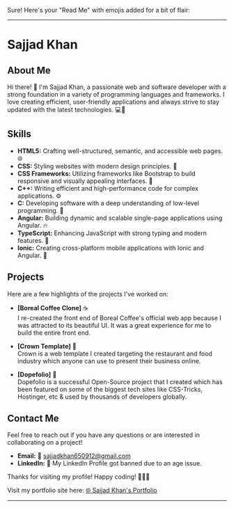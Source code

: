 Sure! Here's your "Read Me" with emojis added for a bit of flair:

---

# Sajjad Khan

## About Me

Hi there! 👋 I'm Sajjad Khan, a passionate web and software developer with a strong foundation in a variety of programming languages and frameworks. I love creating efficient, user-friendly applications and always strive to stay updated with the latest technologies. 💻🚀

## Skills

- **HTML5:** Crafting well-structured, semantic, and accessible web pages. 🌐
- **CSS:** Styling websites with modern design principles. 🎨
- **CSS Frameworks:** Utilizing frameworks like Bootstrap to build responsive and visually appealing interfaces. 📱
- **C++:** Writing efficient and high-performance code for complex applications. ⚙️
- **C:** Developing software with a deep understanding of low-level programming. 🔧
- **Angular:** Building dynamic and scalable single-page applications using Angular. 🔥
- **TypeScript:** Enhancing JavaScript with strong typing and modern features. 📘
- **Ionic:** Creating cross-platform mobile applications with Ionic and Angular. 📲

## Projects

Here are a few highlights of the projects I've worked on:

- **[Boreal Coffee Clone]** ☕️  
  I re-created the front end of Boreal Coffee's official web app because I was attracted to its beautiful UI. It was a great experience for me to build the entire front end.

- **[Crown Template]** 👑  
  Crown is a web template I created targeting the restaurant and food industry which anyone can use to present their business online.

- **[Dopefolio]** 🚀  
  Dopefolio is a successful Open-Source project that I created which has been featured on some of the biggest tech sites like CSS-Tricks, Hostinger, etc & used by thousands of developers globally.

## Contact Me

Feel free to reach out if you have any questions or are interested in collaborating on a project!

- **Email:** 📧 [sajjadkhan650912@gmail.com](mailto:sajjadkhan650912@gmail.com)
- **LinkedIn:** 🚫 My LinkedIn Profile got banned due to an age issue.

Thanks for visiting my profile! Happy coding! 👨‍💻✨

Visit my portfolio site here: [🌐 Sajjad Khan's Portfolio](https://sajjadkhan.odoo.com/)

---
